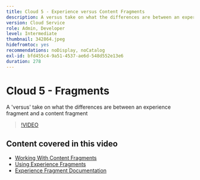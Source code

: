 ```yaml
---
title: Cloud 5 - Experience versus Content Fragments
description: A versus take on what the differences are between an experience fragment and a content fragment
version: Cloud Service
role: Admin, Developer
level: Intermediate
thumbnail: 342864.jpeg
hidefromtoc: yes
recommendations: noDisplay, noCatalog
exl-id: bfd455c4-9a51-4537-ae6d-548d552e13e6
duration: 278
---
```

# Cloud 5 - Fragments

A 'versus' take on what the differences are between an experience fragment and a content fragment

>[!VIDEO](https://video.tv.adobe.com/v/342864?quality=12&learn=on)

## Content covered in this video

+ [Working With Content Fragments](https://experienceleague.adobe.com/docs/experience-manager-cloud-service/content/assets/content-fragments/content-fragments.html)
+ [Using Experience Fragments](https://experienceleague.adobe.com/docs/experience-manager-learn/sites/experience-fragments/experience-fragments-feature-video-use.html)
+ [Experience Fragment Documentation](https://experienceleague.adobe.com/docs/experience-manager-cloud-service/content/sites/authoring/fundamentals/experience-fragments.html)